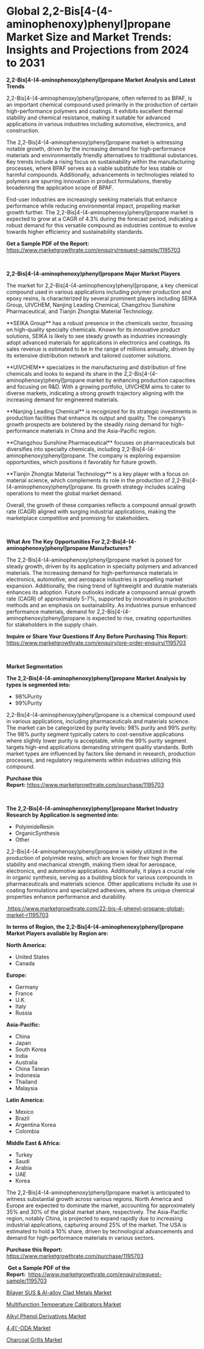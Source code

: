 <p><h1>Global 2,2-Bis[4-(4-aminophenoxy)phenyl]propane Market Size and Market Trends: Insights and Projections from 2024 to 2031</h1></p><p><strong>2,2-Bis[4-(4-aminophenoxy)phenyl]propane Market Analysis and Latest Trends</strong></p>
<p><p>2,2-Bis[4-(4-aminophenoxy)phenyl]propane, often referred to as BPAF, is an important chemical compound used primarily in the production of certain high-performance polymers and coatings. It exhibits excellent thermal stability and chemical resistance, making it suitable for advanced applications in various industries including automotive, electronics, and construction.</p><p>The 2,2-Bis[4-(4-aminophenoxy)phenyl]propane market is witnessing notable growth, driven by the increasing demand for high-performance materials and environmentally friendly alternatives to traditional substances. Key trends include a rising focus on sustainability within the manufacturing processes, where BPAF serves as a viable substitute for less stable or harmful compounds. Additionally, advancements in technologies related to polymers are spurring innovation in product formulations, thereby broadening the application scope of BPAF.</p><p>End-user industries are increasingly seeking materials that enhance performance while reducing environmental impact, propelling market growth further. The 2,2-Bis[4-(4-aminophenoxy)phenyl]propane market is expected to grow at a CAGR of 4.3% during the forecast period, indicating a robust demand for this versatile compound as industries continue to evolve towards higher efficiency and sustainability standards.</p></p>
<p><strong>Get a Sample PDF of the Report:&nbsp;</strong> <a href="https://www.marketgrowthrate.com/enquiry/request-sample/1195703">https://www.marketgrowthrate.com/enquiry/request-sample/1195703</a></p>
<p>&nbsp;</p>
<p><strong>2,2-Bis[4-(4-aminophenoxy)phenyl]propane Major Market Players</strong></p>
<p><p>The market for 2,2-Bis[4-(4-aminophenoxy)phenyl]propane, a key chemical compound used in various applications including polymer production and epoxy resins, is characterized by several prominent players including SEIKA Group, UIVCHEM, Nanjing Leading Chemical, Changzhou Sunshine Pharmaceutical, and Tianjin Zhongtai Material Technology.</p><p>**SEIKA Group** has a robust presence in the chemicals sector, focusing on high-quality specialty chemicals. Known for its innovative product solutions, SEIKA is likely to see steady growth as industries increasingly adopt advanced materials for applications in electronics and coatings. Its sales revenue is estimated to be in the range of millions annually, driven by its extensive distribution network and tailored customer solutions.</p><p>**UIVCHEM** specializes in the manufacturing and distribution of fine chemicals and looks to expand its share in the 2,2-Bis[4-(4-aminophenoxy)phenyl]propane market by enhancing production capacities and focusing on R&D. With a growing portfolio, UIVCHEM aims to cater to diverse markets, indicating a strong growth trajectory aligning with the increasing demand for engineered materials.</p><p>**Nanjing Leading Chemical** is recognized for its strategic investments in production facilities that enhance its output and quality. The company’s growth prospects are bolstered by the steadily rising demand for high-performance materials in China and the Asia-Pacific region.</p><p>**Changzhou Sunshine Pharmaceutical** focuses on pharmaceuticals but diversifies into specialty chemicals, including 2,2-Bis[4-(4-aminophenoxy)phenyl]propane. The company is exploring expansion opportunities, which positions it favorably for future growth.</p><p>**Tianjin Zhongtai Material Technology** is a key player with a focus on material science, which complements its role in the production of 2,2-Bis[4-(4-aminophenoxy)phenyl]propane. Its growth strategy includes scaling operations to meet the global market demand.</p><p>Overall, the growth of these companies reflects a compound annual growth rate (CAGR) aligned with surging industrial applications, making the marketplace competitive and promising for stakeholders.</p></p>
<p>&nbsp;</p>
<p><strong>What Are The Key Opportunities For 2,2-Bis[4-(4-aminophenoxy)phenyl]propane Manufacturers?</strong></p>
<p><p>The 2,2-Bis[4-(4-aminophenoxy)phenyl]propane market is poised for steady growth, driven by its application in specialty polymers and advanced materials. The increasing demand for high-performance materials in electronics, automotive, and aerospace industries is propelling market expansion. Additionally, the rising trend of lightweight and durable materials enhances its adoption. Future outlooks indicate a compound annual growth rate (CAGR) of approximately 5-7%, supported by innovations in production methods and an emphasis on sustainability. As industries pursue enhanced performance materials, demand for 2,2-Bis[4-(4-aminophenoxy)phenyl]propane is expected to rise, creating opportunities for stakeholders in the supply chain.</p></p>
<p><strong>Inquire or Share Your Questions If Any Before Purchasing This Report:</strong> <a href="https://www.marketgrowthrate.com/enquiry/pre-order-enquiry/1195703">https://www.marketgrowthrate.com/enquiry/pre-order-enquiry/1195703</a></p>
<p>&nbsp;</p>
<p><strong>Market Segmentation</strong></p>
<p><strong>The 2,2-Bis[4-(4-aminophenoxy)phenyl]propane Market Analysis by types is segmented into:</strong></p>
<p><ul><li>98%Purity</li><li>99%Purity</li></ul></p>
<p><p>2,2-Bis[4-(4-aminophenoxy)phenyl]propane is a chemical compound used in various applications, including pharmaceuticals and materials science. The market can be categorized by purity levels: 98% purity and 99% purity. The 98% purity segment typically caters to cost-sensitive applications where slightly lower purity is acceptable, while the 99% purity segment targets high-end applications demanding stringent quality standards. Both market types are influenced by factors like demand in research, production processes, and regulatory requirements within industries utilizing this compound.</p></p>
<p><strong>Purchase this Report:&nbsp;</strong><a href="https://www.marketgrowthrate.com/purchase/1195703">https://www.marketgrowthrate.com/purchase/1195703</a></p>
<p>&nbsp;</p>
<p><strong>The 2,2-Bis[4-(4-aminophenoxy)phenyl]propane Market Industry Research by Application is segmented into:</strong></p>
<p><ul><li>PolyimideResin</li><li>OrganicSynthesis</li><li>Other</li></ul></p>
<p><p>2,2-Bis[4-(4-aminophenoxy)phenyl]propane is widely utilized in the production of polyimide resins, which are known for their high thermal stability and mechanical strength, making them ideal for aerospace, electronics, and automotive applications. Additionally, it plays a crucial role in organic synthesis, serving as a building block for various compounds in pharmaceuticals and materials science. Other applications include its use in coating formulations and specialized adhesives, where its unique chemical properties enhance performance and durability.</p></p>
<p><a href="https://www.marketgrowthrate.com/22-bis-4-phenyl-propane-global-market-r1195703">&nbsp;https://www.marketgrowthrate.com/22-bis-4-phenyl-propane-global-market-r1195703</a></p>
<p><strong>In terms of Region, the 2,2-Bis[4-(4-aminophenoxy)phenyl]propane Market Players available by Region are:</strong></p>
<p>
    <p> <strong> North America: </strong>
        <ul>
            <li>United States</li>
            <li>Canada</li>
        </ul>
        </p> 
    <p> <strong> Europe: </strong>
        <ul>
            <li>Germany</li>
            <li>France</li>
            <li>U.K.</li>
            <li>Italy</li>
            <li>Russia</li>
        </ul>
        </p> 
    <p> <strong> Asia-Pacific: </strong>
        <ul>
            <li>China</li>
            <li>Japan</li>
            <li>South Korea</li>
            <li>India</li>
            <li>Australia</li>
            <li>China Taiwan</li>
            <li>Indonesia</li>
            <li>Thailand</li>
            <li>Malaysia</li>
        </ul>
        </p> 
    <p> <strong> Latin America: </strong>
        <ul>
            <li>Mexico</li>
            <li>Brazil</li>
            <li>Argentina Korea</li>
            <li>Colombia</li>
        </ul>
        </p> 
    <p> <strong> Middle East & Africa: </strong>
        <ul>
            <li>Turkey</li>
            <li>Saudi</li>
            <li>Arabia</li>
            <li>UAE</li>
            <li>Korea</li>
        </ul>
    </p>
    </p>
<p><p>The 2,2-Bis[4-(4-aminophenoxy)phenyl]propane market is anticipated to witness substantial growth across various regions. North America and Europe are expected to dominate the market, accounting for approximately 35% and 30% of the global market share, respectively. The Asia-Pacific region, notably China, is projected to expand rapidly due to increasing industrial applications, capturing around 25% of the market. The USA is estimated to hold a 10% share, driven by technological advancements and demand for high-performance materials in various sectors.</p></p>
<p><strong>Purchase this Report: </strong><a href="https://www.marketgrowthrate.com/purchase/1195703">https://www.marketgrowthrate.com/purchase/1195703</a></p>
<p>&nbsp;<strong>Get a Sample PDF of the Report:&nbsp;&nbsp;</strong><a href="https://www.marketgrowthrate.com/enquiry/request-sample/1195703">https://www.marketgrowthrate.com/enquiry/request-sample/1195703</a></p>
<p><strong></strong></p>
<p><p><a href="https://issuu.com/reportprime-2/docs/bilayer-sus-al-alloy-clad-metals-ma_8708a89d7a6355">Bilayer SUS & Al-alloy Clad Metals Market</a></p><p><a href="https://medium.com/@raoulboyer2023/multifunction-temperature-calibrators-market-emerging-trends-and-future-prospects-for-period-from-6272d8bd4cc2?postPublishedType=repub">Multifunction Temperature Calibrators Market</a></p><p><a href="https://github.com/AshrafKhan865/Market-Research-Report-List-1/blob/main/alkyl-phenol-derivatives-market.md">Alkyl Phenol Derivatives Market</a></p><p><a href="https://github.com/bmorecock/Market-Research-Report-List-5/blob/main/44-oda-market.md">4,4\'-ODA Market</a></p><p><a href="https://www.linkedin.com/pulse/market-dynamics-future-trends-global-charcoal-grills-sector-ey1yc?trackingId=xnLwLvBpSyu0V5y1gGWgnA%3D%3D">Charcoal Grills Market</a></p></p>